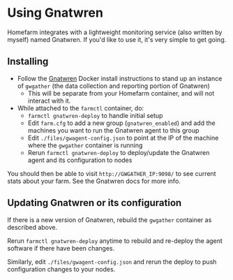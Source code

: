 # Using Gnatwren

Homefarm integrates with a lightweight monitoring service (also
written by myself) named Gnatwren. If you'd like to use it, it's very
simple to get going.

## Installing

- Follow the [Gnatwren](https://github.com/firepear/gnatwren) Docker
  install instructions to stand up an instance of `gwgather` (the data
  collection and reporting portion of Gnatwren)
  - This will be separate from your Homefarm container, and will not
    interact with it.
- While attached to the `farmctl` container, do:
  - `farmctl gnatwren-deploy` to handle initial setup
  - Edit `farm.cfg` to add a new group (`gnatwren_enabled`) and add
    the machines you want to run the Gnatwren agent to this group
  - Edit `./files/gwagent-config.json` to point at the IP of the
    machine where the `gwgather` container is running
  - Rerun `farmctl gnatwren-deploy` to deploy/update the Gnatwren
    agent and its configuration to nodes

You should then be able to visit `http://GWGATHER_IP:9098/` to see
current stats about your farm. See the Gnatwren docs for more info.

## Updating Gnatwren or its configuration

If there is a new version of Gnatwren, rebuild the `gwgather`
container as described above.

Rerun `farmctl gnatwren-deploy` anytime to rebuild and re-deploy
the agent software if there have been changes.

Similarly, edit `./files/gwagent-config.json` and rerun the deploy to
push configuration changes to your nodes.
